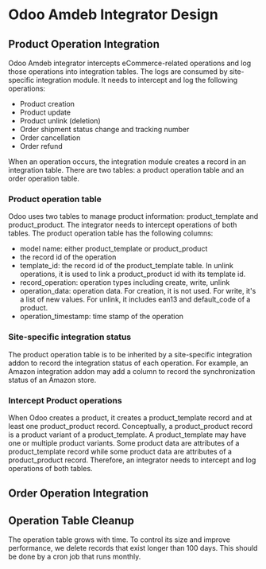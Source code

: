 # Odoo Amdeb Integrator Design

## Product Operation Integration

Odoo Amdeb integrator intercepts eCommerce-related operations 
and log those operations into integration tables. 
The logs are consumed by site-specific integration module. 
It needs to intercept and log the following operations:

* Product creation 
* Product update
* Product unlink (deletion)
* Order shipment status change and tracking number
* Order cancellation
* Order refund

When an operation occurs, the integration module creates a record in 
an integration table. There are two tables: a product operation table and 
an order operation table. 

### Product operation table
Odoo uses two tables to manage product information: product_template and 
product_product. The integrator needs to intercept operations of both 
tables. The product operation table has the following columns: 

* model name: either product_template or product_product
* the record id of the operation 
* template_id: the record id of the product_template table. In unlink
operations, it is used to link a product_product id with its template id. 
* record_operation: operation types including create, write, unlink
* operation_data: operation data. For creation, it is not used. 
For write, it's a list of new values. For unlink, it includes
ean13 and default_code of a product. 
* operation_timestamp: time stamp of the operation

### Site-specific integration status
The product operation table is to be inherited by a site-specific 
integration addon to record the integration status of each operation. 
For example, an Amazon integration addon may add a column
to record the synchronization status of an Amazon store. 

### Intercept Product operations
When Odoo creates a product, it creates a product_template record and 
at least one product_product record. Conceptually, a product_product record
is a product variant of a product_template. A product_template may 
have one or multiple product variants. Some product data are attributes
of a product_template record while some product data are attributes
of a product_product record. Therefore, an integrator needs to 
intercept and log operations of both tables. 

## Order Operation Integration

## Operation Table Cleanup
The operation table grows with time. To control its size and improve
performance, we delete records that exist longer than 100 days.
This should be done by a cron job that runs monthly. 
